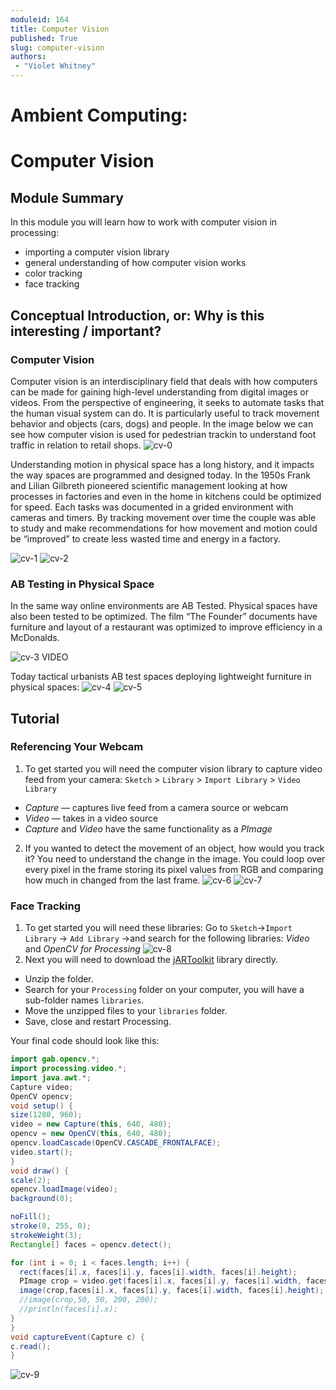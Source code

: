 ```yaml
---
moduleid: 164
title: Computer Vision
published: True
slug: computer-vision
authors:
 - "Violet Whitney"
---
```

Ambient Computing:
===========================================

# Computer Vision
## Module Summary
In this module you will learn how to work with computer vision in processing: 
- importing a computer vision library
- general understanding of how computer vision works
- color tracking
- face tracking

## Conceptual Introduction, or: Why is this interesting / important?

### Computer Vision
Computer vision is an interdisciplinary field that deals with how computers can be made for gaining high-level understanding from digital images or videos. From the perspective of engineering, it seeks to automate tasks that the human visual system can do.
It is particularly useful to track movement behavior and objects (cars, dogs) and people. In the image below we can see how computer vision is used for pedestrian trackin to understand foot traffic in relation to retail shops.
![cv-0](images/cv-0.gif#img-left)

Understanding motion in physical space has a long history, and it impacts the way spaces are programmed and designed today.
In the 1950s Frank and Lilian Gilbreth pioneered scientific management looking at how processes in factories and even in the home in kitchens could be optimized for speed. Each tasks was documented in a grided environment with cameras and timers. By tracking movement over time the couple was able to study and make recommendations for how movement and motion could be “improved” to create less wasted time and energy in a factory.

![cv-1](images/cv-1.jpeg#img-left)
![cv-2](images/cv-2.gif#img-left)

### AB Testing in Physical Space
In the same way online environments are AB Tested. Physical spaces have also been tested to be optimized. The film “The Founder” documents have furniture and layout of a restaurant was optimized to improve efficiency in a McDonalds.

![cv-3](images/cv-3.jpeg#img-left)
VIDEO

Today tactical urbanists AB test spaces deploying lightweight furniture in physical spaces:
![cv-4](images/cv-4.jpeg#img-left)
![cv-5](images/cv-5.jpeg#img-left)

## Tutorial

### Referencing Your Webcam
1. To get started you will need the computer vision library to capture video feed from your camera: `Sketch` > `Library` > `Import Library` > `Video Library`
  - *Capture* — captures live feed from a camera source or webcam
  - *Video* — takes in a video source
  - *Capture* and *Video* have the same functionality as a *PImage*

2. If you wanted to detect the movement of an object, how would you track it? You need to understand the change in the image. You could loop over every pixel in the frame storing its pixel values from RGB and comparing how much in changed from the last frame.
 ![cv-6](images/cv-6.jpeg#img-left)
 ![cv-7](images/cv-7.gif#img-left)
 
### Face Tracking
1. To get started you will need these libraries: Go to `Sketch`→`Import Library` → `Add Library` →and search for the following libraries: *Video* and *OpenCV for Processing*
 ![cv-8](images/cv-7.gif#img-left)
2. Next you will need to download the [jARToolkit](https://drive.google.com/file/d/1gswr4KWUrkbHAcEUYhlIRpBt2_SNxeB_/view) library directly.
  - Unzip the folder.
  - Search for your `Processing` folder on your computer, you will have a sub-folder names `libraries`.
  - Move the unzipped files to your `libraries` folder.
  - Save, close and restart Processing.
  
  Your final code should look like this:
  
  ```java
  import gab.opencv.*;
import processing.video.*;
import java.awt.*;
Capture video;
OpenCV opencv;
void setup() {
  size(1280, 960);
  video = new Capture(this, 640, 480);
  opencv = new OpenCV(this, 640, 480);
  opencv.loadCascade(OpenCV.CASCADE_FRONTALFACE);  
  video.start();
}
void draw() {
  scale(2);
  opencv.loadImage(video);
  background(0);
 
  noFill();
  stroke(0, 255, 0);
  strokeWeight(3);
  Rectangle[] faces = opencv.detect();
  
  for (int i = 0; i < faces.length; i++) {
    rect(faces[i].x, faces[i].y, faces[i].width, faces[i].height);
    PImage crop = video.get(faces[i].x, faces[i].y, faces[i].width, faces[i].height);
    image(crop,faces[i].x, faces[i].y, faces[i].width, faces[i].height);
    //image(crop,50, 50, 200, 200);
    //println(faces[i].x);
  }
}
void captureEvent(Capture c) {
  c.read();
}
```
 ![cv-9](images/cv-9.jpeg#img-left)
 
